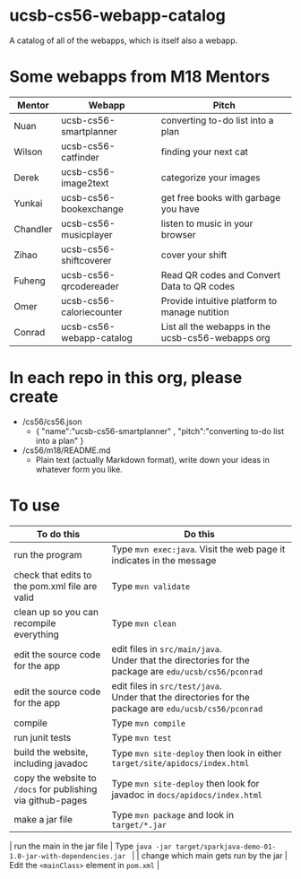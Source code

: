 
# ucsb-cs56-webapp-catalog
A catalog of all of the webapps, which is itself also a webapp.



# Some webapps from M18 Mentors

| Mentor |  Webapp | Pitch   |
|--------|--------|----------|
| Nuan | ucsb-cs56-smartplanner | converting to-do list into a plan  |
| Wilson | ucsb-cs56-catfinder |  finding your next cat  |
| Derek | ucsb-cs56-image2text |  categorize your images   |
| Yunkai | ucsb-cs56-bookexchange | get free books with garbage you have  |
| Chandler | ucsb-cs56-musicplayer | listen to music in your browser  |
| Zihao | ucsb-cs56-shiftcoverer |  cover your shift  |
| Fuheng | ucsb-cs56-qrcodereader |  Read QR codes and Convert Data to QR codes  |
| Omer | ucsb-cs56-caloriecounter | Provide intuitive platform to manage nutition  |
| Conrad | ucsb-cs56-webapp-catalog | List all the webapps in the ucsb-cs56-webapps org  |

# In each repo in this org, please create

* /cs56/cs56.json
   * { "name":"ucsb-cs56-smartplanner" , "pitch":"converting to-do list into a plan" }
* /cs56/m18/README.md
   * Plain text (actually Markdown format), write down your ideas in whatever form you like.
   


# To use

| To do this | Do this |
| -----------|-----------|
| run the program | Type `mvn exec:java`.  Visit the web page it indicates in the message |
| check that edits to the pom.xml file are valid | Type `mvn validate` |
| clean up so you can recompile everything  | Type `mvn clean` |
| edit the source code for the app | edit files in `src/main/java`.<br>Under that the directories for the package are `edu/ucsb/cs56/pconrad`  |
| edit the source code for the app | edit files in `src/test/java`.<br>Under that the directories for the package are `edu/ucsb/cs56/pconrad`  |
| compile    | Type `mvn compile` |
| run junit tests | Type `mvn test` |
| build the website, including javadoc | Type `mvn site-deploy` then look in either `target/site/apidocs/index.html`  |
| copy the website to `/docs` for publishing via github-pages | Type `mvn site-deploy` then look for javadoc in `docs/apidocs/index.html` |	
| make a jar file | Type `mvn package` and look in `target/*.jar` |

| run the main in the jar file | Type `java -jar target/sparkjava-demo-01-1.0-jar-with-dependencies.jar ` |
| change which main gets run by the jar | Edit the `<mainClass>` element in `pom.xml` |


